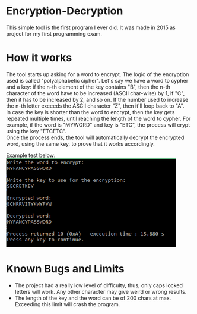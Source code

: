 # Encryption-Decryption
This simple tool is the first program I ever did. It was made in 2015 as project for my first programming exam.

# How it works
The tool starts up asking for a word to encrypt. The logic of the encryption used is called "polyalphabetic cipher". Let's say we have a word to cypher and a key: if the n-th element of the key contains "B", then the n-th character of the word have to be increased (ASCII char-wise) by 1, if "C", then it has to be increased by 2, and so on. If the number used to increase the n-th letter exceeds the ASCII character "Z", then it'll loop back to "A".<br>
In case the key is shorter than the word to encrypt, then the key gets repeated multiple times, until reaching the length of the word to cypher. For example, if the word is "MYWORD" and key is "ETC", the process will crypt using the key "ETCETC".<br>
Once the process ends, the tool will automatically decrypt the encrypted word, using the same key, to prove that it works accordingly.

Example test below:<br>
![](https://github.com/MassimoTrionfante/Encryption-Decryption/blob/master/img/TEST.PNG)

# Known Bugs and Limits
- The project had a really low level of difficulty, thus, only caps locked letters will work. Any other character may give weird or wrong results.
- The length of the key and the word can be of 200 chars at max. Exceeding this limit will crash the program.
